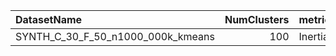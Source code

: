 | DatasetName                       |   NumClusters | metric   | baseline   | compare_suite   |   Single_Inertia |   Hybrid_Inertia |   Rel_Inertia |   Improvement_% |   n_pairs |
|:----------------------------------|--------------:|:---------|:-----------|:----------------|-----------------:|-----------------:|--------------:|----------------:|----------:|
| SYNTH_C_30_F_50_n1000_000k_kmeans |           100 | Inertia  | Single     | Hybrid          |      4.19795e+07 |       4.9419e+07 |       1.17722 |        -17.7216 |         7 |